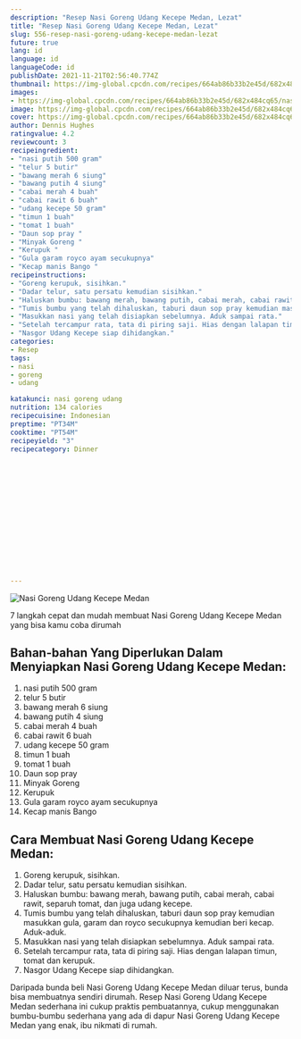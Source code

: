 ```yaml
---
description: "Resep Nasi Goreng Udang Kecepe Medan, Lezat"
title: "Resep Nasi Goreng Udang Kecepe Medan, Lezat"
slug: 556-resep-nasi-goreng-udang-kecepe-medan-lezat
future: true
lang: id
language: id
languageCode: id
publishDate: 2021-11-21T02:56:40.774Z 
thumbnail: https://img-global.cpcdn.com/recipes/664ab86b33b2e45d/682x484cq65/nasi-goreng-udang-kecepe-medan-foto-resep-utama.png
images:
- https://img-global.cpcdn.com/recipes/664ab86b33b2e45d/682x484cq65/nasi-goreng-udang-kecepe-medan-foto-resep-utama.png
image: https://img-global.cpcdn.com/recipes/664ab86b33b2e45d/682x484cq65/nasi-goreng-udang-kecepe-medan-foto-resep-utama.png
cover: https://img-global.cpcdn.com/recipes/664ab86b33b2e45d/682x484cq65/nasi-goreng-udang-kecepe-medan-foto-resep-utama.png
author: Dennis Hughes
ratingvalue: 4.2
reviewcount: 3
recipeingredient:
- "nasi putih 500 gram"
- "telur 5 butir"
- "bawang merah 6 siung"
- "bawang putih 4 siung"
- "cabai merah 4 buah"
- "cabai rawit 6 buah"
- "udang kecepe 50 gram"
- "timun 1 buah"
- "tomat 1 buah"
- "Daun sop pray "
- "Minyak Goreng "
- "Kerupuk "
- "Gula garam royco ayam secukupnya"
- "Kecap manis Bango "
recipeinstructions:
- "Goreng kerupuk, sisihkan."
- "Dadar telur, satu persatu kemudian sisihkan."
- "Haluskan bumbu: bawang merah, bawang putih, cabai merah, cabai rawit, separuh tomat, dan juga udang kecepe."
- "Tumis bumbu yang telah dihaluskan, taburi daun sop pray kemudian masukkan gula, garam dan royco secukupnya kemudian beri kecap. Aduk-aduk."
- "Masukkan nasi yang telah disiapkan sebelumnya. Aduk sampai rata."
- "Setelah tercampur rata, tata di piring saji. Hias dengan lalapan timun, tomat dan kerupuk."
- "Nasgor Udang Kecepe siap dihidangkan."
categories:
- Resep
tags:
- nasi
- goreng
- udang

katakunci: nasi goreng udang 
nutrition: 134 calories
recipecuisine: Indonesian
preptime: "PT34M"
cooktime: "PT54M"
recipeyield: "3"
recipecategory: Dinner


     
    
    
    
    
    
    
    
    
    
    
      
    
---
```



![Nasi Goreng Udang Kecepe Medan](https://img-global.cpcdn.com/recipes/664ab86b33b2e45d/682x484cq65/nasi-goreng-udang-kecepe-medan-foto-resep-utama.png)

7 langkah cepat dan mudah membuat  Nasi Goreng Udang Kecepe Medan yang bisa kamu coba dirumah

<!--inarticleads1-->

## Bahan-bahan Yang Diperlukan Dalam Menyiapkan Nasi Goreng Udang Kecepe Medan:

1. nasi putih 500 gram
1. telur 5 butir
1. bawang merah 6 siung
1. bawang putih 4 siung
1. cabai merah 4 buah
1. cabai rawit 6 buah
1. udang kecepe 50 gram
1. timun 1 buah
1. tomat 1 buah
1. Daun sop pray 
1. Minyak Goreng 
1. Kerupuk 
1. Gula garam royco ayam secukupnya
1. Kecap manis Bango 



<!--inarticleads2-->

## Cara Membuat Nasi Goreng Udang Kecepe Medan:

1. Goreng kerupuk, sisihkan.
1. Dadar telur, satu persatu kemudian sisihkan.
1. Haluskan bumbu: bawang merah, bawang putih, cabai merah, cabai rawit, separuh tomat, dan juga udang kecepe.
1. Tumis bumbu yang telah dihaluskan, taburi daun sop pray kemudian masukkan gula, garam dan royco secukupnya kemudian beri kecap. Aduk-aduk.
1. Masukkan nasi yang telah disiapkan sebelumnya. Aduk sampai rata.
1. Setelah tercampur rata, tata di piring saji. Hias dengan lalapan timun, tomat dan kerupuk.
1. Nasgor Udang Kecepe siap dihidangkan.




Daripada bunda beli  Nasi Goreng Udang Kecepe Medan  diluar terus, bunda  bisa membuatnya sendiri dirumah. Resep  Nasi Goreng Udang Kecepe Medan  sederhana ini cukup praktis pembuatannya, cukup menggunakan bumbu-bumbu sederhana yang ada di dapur  Nasi Goreng Udang Kecepe Medan  yang enak, ibu nikmati di rumah.
